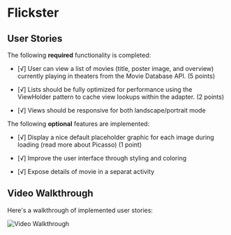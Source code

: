 # Flickster


## User Stories

The following **required** functionality is completed:

* [√]  User can view a list of movies (title, poster image, and overview) currently playing in theaters from the Movie Database API. (5 points)

* [√] Lists should be fully optimized for performance using the ViewHolder pattern to cache view lookups within the adapter. (2 points)

* [√] Views should be responsive for both landscape/portrait mode

The following **optional** features are implemented:

* [√] Display a nice default placeholder graphic for each image during loading (read more about Picasso) (1 point)
* [√] Improve the user interface through styling and coloring 

* [√] Expose details of movie in a separat activity



## Video Walkthrough 

Here's a walkthrough of implemented user stories:

<img src='https://github.com/codepath-akhivi/Flickster/blob/master/flickster.gif' title='Video Walkthrough' width='' alt='Video Walkthrough' />




